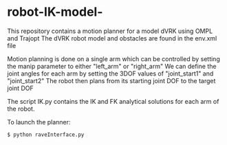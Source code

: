 # robot-IK-model-

This repository contains a motion planner for a model dVRK using OMPL and Trajopt
The dVRK robot model and obstacles are found in the env.xml file

Motion planning is done on a single arm which can be controlled by setting the manip parameter to either "left_arm" or "right_arm"
We can define the joint angles for each arm by setting the 3DOF values of "joint_start1" and "joint_start2"
The robot then plans from its starting joint DOF to the target joint DOF

The script IK.py contains the IK and FK analytical solutions for each arm of the robot. 

To launch the planner:
``` sh
$ python raveInterface.py
```
